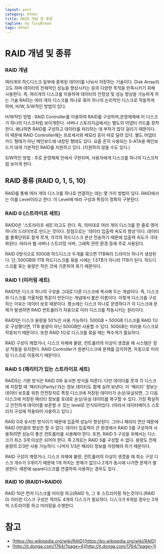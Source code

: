 ```yaml
---
layout: post
category: Other
title: RAID 개념 및 종류 
tagline: by TinyBread
tags: Other
---
```



<!--more-->

# RAID 개념 및 종류   
### RAID 개념  
여러개의 하드디스크 일부에 중복된 데이터를 나눠서 저장하는 기술이다. Disk Array라고도 하며 데이터의 전체적인 성능을 향상시키는 등의 다양한 목적을 만족시키기 위해 사용한다. 즉, 여러개의 디스크를 이용하여 데이터의 안정성 및 성능 향상을 가능하게 하는 기술
RAID는 여러 개의 디스크를 하나로 묶어 하나의 논리적인 디스크로 작동하게 하며, H/W, S/W적인 방법이 있다.

H/W적인 방법 : RAID Controller를 이용하여 RAID를 구성하며,운영체제에 이 디스크가 하나의 디스크처럼 보이게한다. 서버나 스토리지급에서는 별도의 어댑터 카드를 장착한다. 왜냐하면 RAID를 구성하고 데이터를 처리하는 데 부하가 많이 걸리기 때문이다. 이 때문에 RAID Controller에는 프로세서와 메모리 등이 따로 달려 있다. 별도 어댑터 카드 형태가 아닌 메인보드에 내장된 형태도 있다. 요즘 흔히 사용되는 S-ATA용 메인보드가 대개 기본적인 RAID를 지원하고 있다. (지원하지 않을 수도 있다.)

S/W적인 방법 : 주로 운영체제 안에서 구현되며, 사용자에게 디스크를 하나의 디스크처럼 보이게 한다.

## RAID 종류 (RAID 0, 1, 5, 10)   

RAID를 통해 여러 개의 디스크를 하나로 연결하는 데는 몇 가지 방법이 있다. RAID에서는 이를 Level이라고 한다. 이 Level에 따라 구성과 특징이 정확히 구분된다.

### RAID 0 (스트라이프 세트)   
RAID0은 '스트라이프 세트'라고도 한다. 즉, 의미대로 여러 개의 디스크를 한 줄로 엮어 하나의 드라이브로 만드는 것이다. 
장점으로는 '데이터 입출력 속도의 향상'이다. 데이터를 블록단위로 잘게 쪼개, 각각의 하드디스크 분산 전송하기 때문에 입출력 속도가 극대화된다. 따라서 웹 서버나 스트리밍 서버, 그래픽 관련 환경 등에 주로 사용된다.

RAID 0방식으로 500GB 하드디스크 두개를 묶으면 1TB짜리 드라이브 하나가 생성된다. 단, 500GB와 1TB 하드디스크를 묶을 시에는 1.5TB가 아니라 1TB가 된다. 하드디스크를 묶는 용량은 작은 것에 기준하여 묶기 때문이다. 

### RAID 1 (미러링 세트)   
RAID1은 디스크 하나의 구성을 그대로 다른 디스크에 복사해 두는 개념이다. 즉, 디스크와 디스크를 거울처럼 똑같이 만든다는 개념에서 붙은 이름이다. 이렇게 디스크를 구성하는 이유는 데이터 보호 때문이다. 평소에는 디스크 하나로 운영하다가 이 디스크에 문제가 발생하면 RAID 컨트롤러가 자동으로 미러 디스크를 작동시키는 원리이다.

RAID1은 디스크 용량을 50%만 사용 가능하다. 500GB + 500GB 디스크를 RAID 1으로 구성했다면, 1TB 용량이 아닌 500GB만 사용할 수 있다. 500GB는 미러용 디스크로 작동되기 때문이다.
또한 RAID 1으로 디스크를 묶을 때는 짝수개가 필요하다.

RAID 구성이 깨졌거나, 디스크 자체에 불량, 컨트롤러의 이상이 생겼을 때
시스템은 정상 작동을 유지한다. RAID Controller가 원본디스크에 문제를 감지하면, 자동으로 미러링 디스크로 이동하기 때문이다. 

### RAID 5 (패리티가 있는 스트라이프 세트)   
RAID5는 기본 방식은 RAID 0와 유사한 방식을 따른다. 다만 데이터를 쪼개 각 디스크에 저장할 때 '패리티(Parity)'라는 정보 데이터도 함께 실려 보낸다. 이 '패리티' 정보는 데이터 보호를 위한 안전장치로 특정 디스크에 저장된 데이터가 손상/유실되면, 그 다음 디스크에 저장된 패리티 정보를 토대로 손상/유실 데이터를 복구할 수 있다. 가장 확실하고 안전하게 데이터를 보존할 수 있는 level로 인식되어있다. (따라서 데이터베이스 스토리지 구성에 적용되어 사용하고 있다.)

RAID 0과 유사한 방식이기 때문에 입출력 성능이 향상된다. 그러나 패리티 연산 때문에  RAID 0만큼의 향상은 할 수 없다. 데이터 입출력이 큰 환경에서 RAID 5를 구성하여 사용하려면 성능이 좋은 컨트롤러를 사용해야 한다.
또한, RAID 5 구성을 위해서는 디스크가 최소 3개 이상은 되어야 한다. 즉 2개로는 RAID 5를 구성할 수 없다. 용량도 전체 용량의 2/3만 사용 가능하다. 나머지 1/3은 패리티 정보를 저장해야 하기 때문이다.

RAID 구성이 깨졌거나, 디스크 자체에 불량, 컨트롤러의 이상이 생겼을 때
최소 구성 디스크 개수가 3개이기 때문에 1개 까지는 문제가 없으나 2개가 동시에 나가면 문제가 발생한다. 때문에 spare디스크를 연결하여 사용하는 경우도 있다 .

### RAID 10 (RAID1+RAID0)    
RAID 10은 먼저 디스크를 미러링 하고(RAID 1), 그 후 스트라이핑 하는것이다.(RAID 0) 이러한 디스크 구성은 적어도 4개의 디스크가 필요하다.
디스크가 6개일 경우는 3개씩 스트라이핑 하고 미러링을 수행한다.




# 참고   
* [https://ko.wikipedia.org/wiki/RAID](https://ko.wikipedia.org/wiki/RAID)
* [http://it.donga.com/1764/?page=4](http://it.donga.com/1764/?page=1)